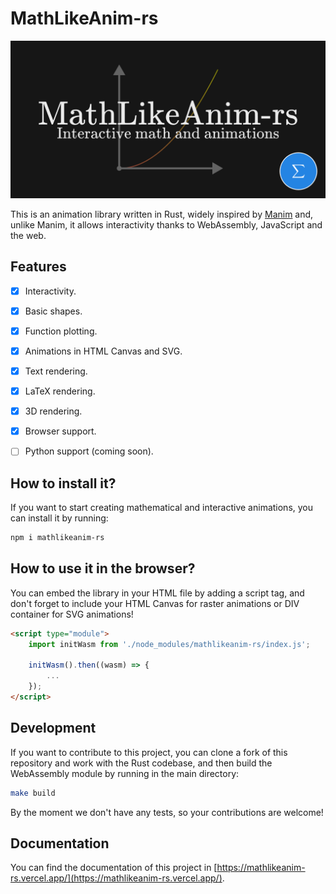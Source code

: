# MathLikeAnim-rs

![MathLikeAnim-rs](https://github.com/MathItYT/mathlikeanim-rs/blob/master/banner.png "MathLikeAnim-rs")

This is an animation library written in Rust, widely inspired by [Manim](https://manim.community/) and, unlike Manim, it allows interactivity thanks to WebAssembly, JavaScript and the web.


## Features
- [x] Interactivity.
- [x] Basic shapes.
- [x] Function plotting.
- [x] Animations in HTML Canvas and SVG.
- [x] Text rendering.
- [x] LaTeX rendering.
- [x] 3D rendering.
- [x] Browser support.
- [ ] Python support (coming soon).


## How to install it?
If you want to start creating mathematical and interactive animations, you can install it by running:

```bash
npm i mathlikeanim-rs
```


## How to use it in the browser?
You can embed the library in your HTML file by adding a script tag, and don't forget to include your HTML Canvas for raster animations or DIV container for SVG animations!

```html
<script type="module">
    import initWasm from './node_modules/mathlikeanim-rs/index.js';

    initWasm().then((wasm) => {
        ...
    });
</script>
```


## Development
If you want to contribute to this project, you can clone a fork of this repository and work with the Rust codebase, and then build the WebAssembly module by running in the main directory:

```bash
make build
```

By the moment we don't have any tests, so your contributions are welcome!


## Documentation
You can find the documentation of this project in [https://mathlikeanim-rs.vercel.app/](https://mathlikeanim-rs.vercel.app/).